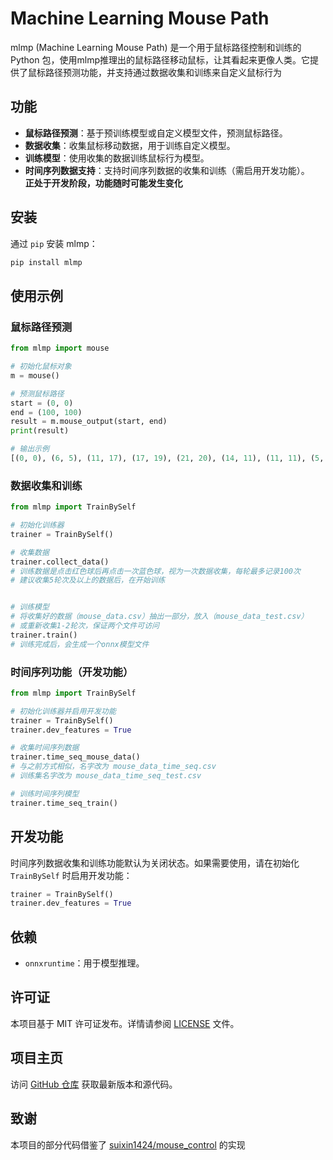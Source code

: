 # Machine Learning Mouse Path

mlmp (Machine Learning Mouse Path) 是一个用于鼠标路径控制和训练的 Python 包，使用mlmp推理出的鼠标路径移动鼠标，让其看起来更像人类。它提供了鼠标路径预测功能，并支持通过数据收集和训练来自定义鼠标行为

## 功能

- **鼠标路径预测**：基于预训练模型或自定义模型文件，预测鼠标路径。
- **数据收集**：收集鼠标移动数据，用于训练自定义模型。
- **训练模型**：使用收集的数据训练鼠标行为模型。
- **时间序列数据支持**：支持时间序列数据的收集和训练（需启用开发功能）。<BR> **正处于开发阶段，功能随时可能发生变化**

## 安装

通过 `pip` 安装 mlmp：

```bash
pip install mlmp
```

## 使用示例

### 鼠标路径预测

```python
from mlmp import mouse

# 初始化鼠标对象
m = mouse()

# 预测鼠标路径
start = (0, 0)
end = (100, 100)
result = m.mouse_output(start, end)
print(result)

# 输出示例
[(0, 0), (6, 5), (11, 17), (17, 19), (21, 20), (14, 11), (11, 11), (5, 4), (4, 3), (3, 5), (8, 5)]
```

### 数据收集和训练

```python
from mlmp import TrainBySelf

# 初始化训练器
trainer = TrainBySelf()

# 收集数据
trainer.collect_data()
# 训练数据是点击红色球后再点击一次蓝色球，视为一次数据收集，每轮最多记录100次
# 建议收集5轮次及以上的数据后，在开始训练


# 训练模型
# 将收集好的数据（mouse_data.csv）抽出一部分，放入（mouse_data_test.csv）
# 或重新收集1-2轮次，保证两个文件可访问
trainer.train()
# 训练完成后，会生成一个onnx模型文件
```

### 时间序列功能（开发功能）

```python
from mlmp import TrainBySelf

# 初始化训练器并启用开发功能
trainer = TrainBySelf()
trainer.dev_features = True

# 收集时间序列数据
trainer.time_seq_mouse_data()
# 与之前方式相似，名字改为 mouse_data_time_seq.csv
# 训练集名字改为 mouse_data_time_seq_test.csv

# 训练时间序列模型
trainer.time_seq_train()
```

## 开发功能

时间序列数据收集和训练功能默认为关闭状态。如果需要使用，请在初始化 `TrainBySelf` 时启用开发功能：

```python
trainer = TrainBySelf()
trainer.dev_features = True
```

## 依赖

- `onnxruntime`：用于模型推理。

## 许可证

本项目基于 MIT 许可证发布。详情请参阅 [LICENSE](LICENSE) 文件。

## 项目主页

访问 [GitHub 仓库](https://github.com/zaixia108/MLMousePath) 获取最新版本和源代码。

## 致谢
本项目的部分代码借鉴了 [suixin1424/mouse_control](https://github.com/suixin1424/mouse_control) 的实现